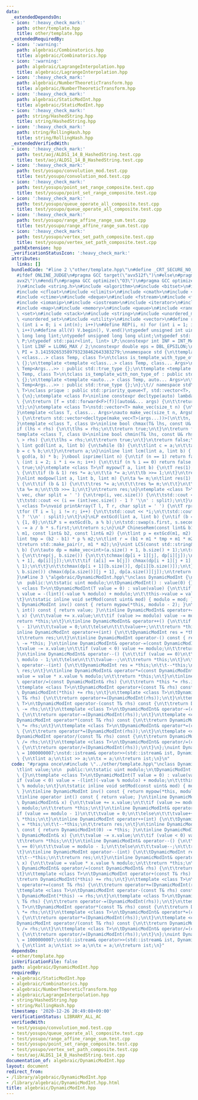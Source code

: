```yaml
---
data:
  _extendedDependsOn:
  - icon: ':heavy_check_mark:'
    path: other/template.hpp
    title: other/template.hpp
  _extendedRequiredBy:
  - icon: ':warning:'
    path: algebraic/Combinatorics.hpp
    title: algebraic/Combinatorics.hpp
  - icon: ':warning:'
    path: algebraic/LagrangeInterpolation.hpp
    title: algebraic/LagrangeInterpolation.hpp
  - icon: ':heavy_check_mark:'
    path: algebraic/NumberTheoreticTransform.hpp
    title: algebraic/NumberTheoreticTransform.hpp
  - icon: ':heavy_check_mark:'
    path: algebraic/StaticModInt.hpp
    title: algebraic/StaticModInt.hpp
  - icon: ':heavy_check_mark:'
    path: string/HashedString.hpp
    title: string/HashedString.hpp
  - icon: ':heavy_check_mark:'
    path: string/RollingHash.hpp
    title: string/RollingHash.hpp
  _extendedVerifiedWith:
  - icon: ':heavy_check_mark:'
    path: test/aoj/ALDS1_14_B_HashedString.test.cpp
    title: test/aoj/ALDS1_14_B_HashedString.test.cpp
  - icon: ':heavy_check_mark:'
    path: test/yosupo/convolution_mod.test.cpp
    title: test/yosupo/convolution_mod.test.cpp
  - icon: ':heavy_check_mark:'
    path: test/yosupo/point_set_range_composite.test.cpp
    title: test/yosupo/point_set_range_composite.test.cpp
  - icon: ':heavy_check_mark:'
    path: test/yosupo/queue_operate_all_composite.test.cpp
    title: test/yosupo/queue_operate_all_composite.test.cpp
  - icon: ':heavy_check_mark:'
    path: test/yosupo/range_affine_range_sum.test.cpp
    title: test/yosupo/range_affine_range_sum.test.cpp
  - icon: ':heavy_check_mark:'
    path: test/yosupo/vertex_set_path_composite.test.cpp
    title: test/yosupo/vertex_set_path_composite.test.cpp
  _pathExtension: hpp
  _verificationStatusIcon: ':heavy_check_mark:'
  attributes:
    links: []
  bundledCode: "#line 2 \"other/template.hpp\"\n#define _CRT_SECURE_NO_WARNINGS\n\
    #ifdef ONLINE_JUDGE\n#pragma GCC target(\"avx512f\")\n#else\n#pragma GCC target(\"\
    avx2\")\n#endif\n#pragma GCC optimize(\"O3\")\n#pragma GCC optimize(\"unroll-loops\"\
    )\n#include <string.h>\n#include <algorithm>\n#include <bitset>\n#include <cassert>\n\
    #include <cfloat>\n#include <climits>\n#include <cmath>\n#include <complex>\n\
    #include <ctime>\n#include <deque>\n#include <fstream>\n#include <functional>\n\
    #include <iomanip>\n#include <iostream>\n#include <iterator>\n#include <list>\n\
    #include <map>\n#include <memory>\n#include <queue>\n#include <random>\n#include\
    \ <set>\n#include <stack>\n#include <string>\n#include <unordered_map>\n#include\
    \ <unordered_set>\n#include <utility>\n#include <vector>\n#define rep(i, n) for\
    \ (int i = 0; i < int(n); i++)\n#define REP(i, n) for (int i = 1; i <= int(n);\
    \ i++)\n#define all(V) V.begin(), V.end()\ntypedef unsigned int uint;\ntypedef\
    \ long long lint;\ntypedef unsigned long long ulint;\ntypedef std::pair<int, int>\
    \ P;\ntypedef std::pair<lint, lint> LP;\nconstexpr int INF = INT_MAX / 2;\nconstexpr\
    \ lint LINF = LLONG_MAX / 2;\nconstexpr double eps = DBL_EPSILON;\nconstexpr double\
    \ PI = 3.141592653589793238462643383279;\nnamespace std {\n\ttemplate <template\
    \ <class...> class Temp, class T>\n\tclass is_template_with_type_of : public std::false_type\
    \ {};\n\ttemplate <template <class...> class Temp, class... Args>\n\tclass is_template_with_type_of<Temp,\
    \ Temp<Args...>> : public std::true_type {};\n\ttemplate <template <auto...> class\
    \ Temp, class T>\n\tclass is_template_with_non_type_of : public std::false_type\
    \ {};\n\ttemplate <template <auto...> class Temp, auto... Args>\n\tclass is_template_with_non_type_of<Temp,\
    \ Temp<Args...>> : public std::true_type {};\n};\t// namespace std\ntemplate <class\
    \ T>\nclass prique : public std::priority_queue<T, std::vector<T>, std::greater<T>>\
    \ {\n};\ntemplate <class F>\ninline constexpr decltype(auto) lambda_fix(F&& f)\
    \ {\n\treturn [f = std::forward<F>(f)](auto&&... args) {\n\t\treturn f(f, std::forward<decltype(args)>(args)...);\n\
    \t};\n}\ntemplate <class T>\nstd::vector<T> make_vec(size_t n) {\n\treturn std::vector<T>(n);\n\
    }\ntemplate <class T, class... Args>\nauto make_vec(size_t n, Args&&... args)\
    \ {\n\treturn std::vector<decltype(make_vec<T>(args...))>(\n\t\tn, make_vec<T>(std::forward<Args>(args)...));\n\
    }\ntemplate <class T, class U>\ninline bool chmax(T& lhs, const U& rhs) {\n\t\
    if (lhs < rhs) {\n\t\tlhs = rhs;\n\t\treturn true;\n\t}\n\treturn false;\n}\n\
    template <class T, class U>\ninline bool chmin(T& lhs, const U& rhs) {\n\tif (lhs\
    \ > rhs) {\n\t\tlhs = rhs;\n\t\treturn true;\n\t}\n\treturn false;\n}\ninline\
    \ lint gcd(lint a, lint b) {\n\twhile (b) {\n\t\tlint c = a;\n\t\ta = b;\n\t\t\
    b = c % b;\n\t}\n\treturn a;\n}\ninline lint lcm(lint a, lint b) { return a /\
    \ gcd(a, b) * b; }\nbool isprime(lint n) {\n\tif (n == 1) return false;\n\tfor\
    \ (int i = 2; i * i <= n; i++) {\n\t\tif (n % i == 0) return false;\n\t}\n\treturn\
    \ true;\n}\ntemplate <class T>\nT mypow(T a, lint b) {\n\tT res(1);\n\twhile (b)\
    \ {\n\t\tif (b & 1) res *= a;\n\t\ta *= a;\n\t\tb >>= 1;\n\t}\n\treturn res;\n\
    }\nlint modpow(lint a, lint b, lint m) {\n\ta %= m;\n\tlint res(1);\n\twhile (b)\
    \ {\n\t\tif (b & 1) {\n\t\t\tres *= a;\n\t\t\tres %= m;\n\t\t}\n\t\ta *= a;\n\t\
    \ta %= m;\n\t\tb >>= 1;\n\t}\n\treturn res;\n}\ntemplate <class T>\nvoid printArray(std::vector<T>&\
    \ vec, char split = ' ') {\n\trep(i, vec.size()) {\n\t\tstd::cout << vec[i];\n\
    \t\tstd::cout << (i == (int)vec.size() - 1 ? '\\n' : split);\n\t}\n}\ntemplate\
    \ <class T>\nvoid printArray(T l, T r, char split = ' ') {\n\tT rprev = std::prev(r);\n\
    \tfor (T i = l; i != r; i++) {\n\t\tstd::cout << *i;\n\t\tstd::cout << (i == rprev\
    \ ? '\\n' : split);\n\t}\n}\nLP extGcd(lint a, lint b) {\n\tif (b == 0) return\
    \ {1, 0};\n\tLP s = extGcd(b, a % b);\n\tstd::swap(s.first, s.second);\n\ts.second\
    \ -= a / b * s.first;\n\treturn s;\n}\nLP ChineseRem(const lint& b1, const lint&\
    \ m1, const lint& b2, const lint& m2) {\n\tlint p = extGcd(m1, m2).first;\n\t\
    lint tmp = (b2 - b1) * p % m2;\n\tlint r = (b1 + m1 * tmp + m1 * m2) % (m1 * m2);\n\
    \treturn std::make_pair(r, m1 * m2);\n}\nint LCS(const std::string& a, const std::string&\
    \ b) {\n\tauto dp = make_vec<int>(a.size() + 1, b.size() + 1);\n\trep(i, a.size())\
    \ {\n\t\trep(j, b.size()) {\n\t\t\tchmax(dp[i + 1][j], dp[i][j]);\n\t\t\tchmax(dp[i][j\
    \ + 1], dp[i][j]);\n\t\t\tif (a[i] == b[j]) chmax(dp[i + 1][j + 1], dp[i][j] +\
    \ 1);\n\t\t}\n\t\tchmax(dp[i + 1][b.size()], dp[i][b.size()]);\n\t}\n\trep(j,\
    \ b.size()) chmax(dp[a.size()][j + 1], dp[a.size()][j]);\n\treturn dp[a.size()][b.size()];\n\
    }\n#line 3 \"algebraic/DynamicModInt.hpp\"\nclass DynamicModInt {\n\tlint value;\n\
    \n  public:\n\tstatic uint modulo;\n\tDynamicModInt() : value(0) {}\n\ttemplate\
    \ <class T>\n\tDynamicModInt(T value = 0) : value(value) {\n\t\tif (value < 0)\
    \ value = -(lint)(-value % modulo) + modulo;\n\t\tthis->value = value % modulo;\n\
    \t}\n\tstatic inline void setMod(const uint& mod) { modulo = mod; }\n\tinline\
    \ DynamicModInt inv() const { return mypow(*this, modulo - 2); }\n\tinline operator\
    \ int() const { return value; }\n\tinline DynamicModInt& operator+=(const DynamicModInt&\
    \ x) {\n\t\tvalue += x.value;\n\t\tif (value >= modulo) value -= modulo;\n\t\t\
    return *this;\n\t}\n\tinline DynamicModInt& operator++() {\n\t\tif (value == modulo\
    \ - 1)\n\t\t\tvalue = 0;\n\t\telse\n\t\t\tvalue++;\n\t\treturn *this;\n\t}\n\t\
    inline DynamicModInt operator++(int) {\n\t\tDynamicModInt res = *this;\n\t\t--*this;\n\
    \t\treturn res;\n\t}\n\tinline DynamicModInt operator-() const { return DynamicModInt(0)\
    \ -= *this; }\n\tinline DynamicModInt& operator-=(const DynamicModInt& x) {\n\t\
    \tvalue -= x.value;\n\t\tif (value < 0) value += modulo;\n\t\treturn *this;\n\t\
    }\n\tinline DynamicModInt& operator--() {\n\t\tif (value == 0)\n\t\t\tvalue =\
    \ modulo - 1;\n\t\telse\n\t\t\tvalue--;\n\t\treturn *this;\n\t}\n\tinline DynamicModInt\
    \ operator--(int) {\n\t\tDynamicModInt res = *this;\n\t\t--*this;\n\t\treturn\
    \ res;\n\t}\n\tinline DynamicModInt& operator*=(const DynamicModInt& x) {\n\t\t\
    value = value * x.value % modulo;\n\t\treturn *this;\n\t}\n\tinline DynamicModInt&\
    \ operator/=(const DynamicModInt& rhs) {\n\t\treturn *this *= rhs.inv();\n\t}\n\
    \ttemplate <class T>\n\tDynamicModInt operator+(const T& rhs) const {\n\t\treturn\
    \ DynamicModInt(*this) += rhs;\n\t}\n\ttemplate <class T>\n\tDynamicModInt& operator+=(const\
    \ T& rhs) {\n\t\treturn operator+=(DynamicModInt(rhs));\n\t}\n\ttemplate <class\
    \ T>\n\tDynamicModInt operator-(const T& rhs) const {\n\t\treturn DynamicModInt(*this)\
    \ -= rhs;\n\t}\n\ttemplate <class T>\n\tDynamicModInt& operator-=(const T& rhs)\
    \ {\n\t\treturn operator-=(DynamicModInt(rhs));\n\t}\n\ttemplate <class T>\n\t\
    DynamicModInt operator*(const T& rhs) const {\n\t\treturn DynamicModInt(*this)\
    \ *= rhs;\n\t}\n\ttemplate <class T>\n\tDynamicModInt& operator*=(const T& rhs)\
    \ {\n\t\treturn operator*=(DynamicModInt(rhs));\n\t}\n\ttemplate <class T>\n\t\
    DynamicModInt operator/(const T& rhs) const {\n\t\treturn DynamicModInt(*this)\
    \ /= rhs;\n\t}\n\ttemplate <class T>\n\tDynamicModInt& operator/=(const T& rhs)\
    \ {\n\t\treturn operator/=(DynamicModInt(rhs));\n\t}\n};\nuint DynamicModInt::modulo\
    \ = 1000000007;\nstd::istream& operator>>(std::istream& ist, DynamicModInt& x)\
    \ {\n\tlint a;\n\tist >> a;\n\tx = a;\n\treturn ist;\n}\n"
  code: "#pragma once\n#include \"../other/template.hpp\"\nclass DynamicModInt {\n\
    \tlint value;\n\n  public:\n\tstatic uint modulo;\n\tDynamicModInt() : value(0)\
    \ {}\n\ttemplate <class T>\n\tDynamicModInt(T value = 0) : value(value) {\n\t\t\
    if (value < 0) value = -(lint)(-value % modulo) + modulo;\n\t\tthis->value = value\
    \ % modulo;\n\t}\n\tstatic inline void setMod(const uint& mod) { modulo = mod;\
    \ }\n\tinline DynamicModInt inv() const { return mypow(*this, modulo - 2); }\n\
    \tinline operator int() const { return value; }\n\tinline DynamicModInt& operator+=(const\
    \ DynamicModInt& x) {\n\t\tvalue += x.value;\n\t\tif (value >= modulo) value -=\
    \ modulo;\n\t\treturn *this;\n\t}\n\tinline DynamicModInt& operator++() {\n\t\t\
    if (value == modulo - 1)\n\t\t\tvalue = 0;\n\t\telse\n\t\t\tvalue++;\n\t\treturn\
    \ *this;\n\t}\n\tinline DynamicModInt operator++(int) {\n\t\tDynamicModInt res\
    \ = *this;\n\t\t--*this;\n\t\treturn res;\n\t}\n\tinline DynamicModInt operator-()\
    \ const { return DynamicModInt(0) -= *this; }\n\tinline DynamicModInt& operator-=(const\
    \ DynamicModInt& x) {\n\t\tvalue -= x.value;\n\t\tif (value < 0) value += modulo;\n\
    \t\treturn *this;\n\t}\n\tinline DynamicModInt& operator--() {\n\t\tif (value\
    \ == 0)\n\t\t\tvalue = modulo - 1;\n\t\telse\n\t\t\tvalue--;\n\t\treturn *this;\n\
    \t}\n\tinline DynamicModInt operator--(int) {\n\t\tDynamicModInt res = *this;\n\
    \t\t--*this;\n\t\treturn res;\n\t}\n\tinline DynamicModInt& operator*=(const DynamicModInt&\
    \ x) {\n\t\tvalue = value * x.value % modulo;\n\t\treturn *this;\n\t}\n\tinline\
    \ DynamicModInt& operator/=(const DynamicModInt& rhs) {\n\t\treturn *this *= rhs.inv();\n\
    \t}\n\ttemplate <class T>\n\tDynamicModInt operator+(const T& rhs) const {\n\t\
    \treturn DynamicModInt(*this) += rhs;\n\t}\n\ttemplate <class T>\n\tDynamicModInt&\
    \ operator+=(const T& rhs) {\n\t\treturn operator+=(DynamicModInt(rhs));\n\t}\n\
    \ttemplate <class T>\n\tDynamicModInt operator-(const T& rhs) const {\n\t\treturn\
    \ DynamicModInt(*this) -= rhs;\n\t}\n\ttemplate <class T>\n\tDynamicModInt& operator-=(const\
    \ T& rhs) {\n\t\treturn operator-=(DynamicModInt(rhs));\n\t}\n\ttemplate <class\
    \ T>\n\tDynamicModInt operator*(const T& rhs) const {\n\t\treturn DynamicModInt(*this)\
    \ *= rhs;\n\t}\n\ttemplate <class T>\n\tDynamicModInt& operator*=(const T& rhs)\
    \ {\n\t\treturn operator*=(DynamicModInt(rhs));\n\t}\n\ttemplate <class T>\n\t\
    DynamicModInt operator/(const T& rhs) const {\n\t\treturn DynamicModInt(*this)\
    \ /= rhs;\n\t}\n\ttemplate <class T>\n\tDynamicModInt& operator/=(const T& rhs)\
    \ {\n\t\treturn operator/=(DynamicModInt(rhs));\n\t}\n};\nuint DynamicModInt::modulo\
    \ = 1000000007;\nstd::istream& operator>>(std::istream& ist, DynamicModInt& x)\
    \ {\n\tlint a;\n\tist >> a;\n\tx = a;\n\treturn ist;\n}"
  dependsOn:
  - other/template.hpp
  isVerificationFile: false
  path: algebraic/DynamicModInt.hpp
  requiredBy:
  - algebraic/StaticModInt.hpp
  - algebraic/Combinatorics.hpp
  - algebraic/NumberTheoreticTransform.hpp
  - algebraic/LagrangeInterpolation.hpp
  - string/HashedString.hpp
  - string/RollingHash.hpp
  timestamp: '2020-12-26 20:49:08+09:00'
  verificationStatus: LIBRARY_ALL_AC
  verifiedWith:
  - test/yosupo/convolution_mod.test.cpp
  - test/yosupo/queue_operate_all_composite.test.cpp
  - test/yosupo/range_affine_range_sum.test.cpp
  - test/yosupo/point_set_range_composite.test.cpp
  - test/yosupo/vertex_set_path_composite.test.cpp
  - test/aoj/ALDS1_14_B_HashedString.test.cpp
documentation_of: algebraic/DynamicModInt.hpp
layout: document
redirect_from:
- /library/algebraic/DynamicModInt.hpp
- /library/algebraic/DynamicModInt.hpp.html
title: algebraic/DynamicModInt.hpp
---
```

